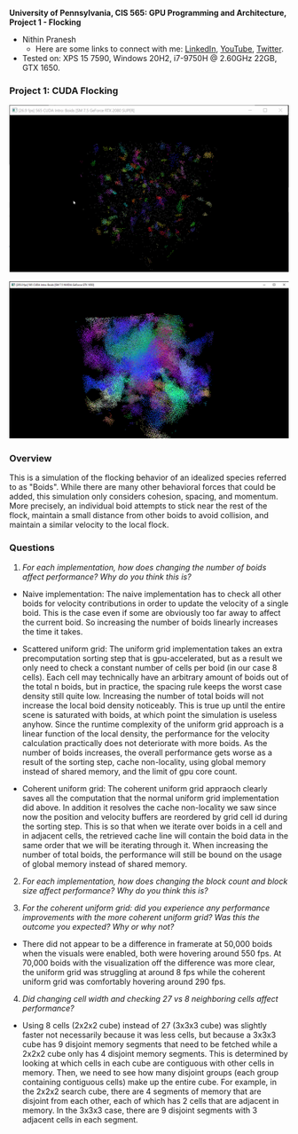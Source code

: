 **University of Pennsylvania, CIS 565: GPU Programming and Architecture,
Project 1 - Flocking**

* Nithin Pranesh
  * Here are some links to connect with me: [LinkedIn](https://www.linkedin.com/in/nithin-pranesh), [YouTube](https://www.youtube.com/channel/UCAQwYrQblfN8qeDW28KkH7g/featured), [Twitter](https://twitter.com/NithinPranesh1).
* Tested on: XPS 15 7590, Windows 20H2, i7-9750H @ 2.60GHz 22GB, GTX 1650.

### Project 1: CUDA Flocking

![Gif of Boids simulation](images/boids.gif)

![Screenshot of Boids simulation](images/boids.png)

### Overview

This is a simulation of the flocking behavior of an idealized species referred to as "Boids". While there are many other behavioral forces that could be added, this simulation only considers cohesion, spacing, and momentum. More precisely, an individual boid attempts to stick near the rest of the flock, maintain a small distance from other boids to avoid collision, and maintain a similar velocity to the local flock. 

### Questions

1) _For each implementation, how does changing the number of boids affect
performance? Why do you think this is?_

- Naive implementation: The naive implementation has to check all other boids for velocity contributions in order to update the velocity of a single boid. This is the case even if some are obviously too far away to affect the current boid. So increasing the number of boids linearly increases the time it takes.

- Scattered uniform grid: The uniform grid implementation takes an extra precomputation sorting step that is gpu-accelerated, but as a result we only need to check a constant number of cells per boid (in our case 8 cells). Each cell may technically have an arbitrary amount of boids out of the total n boids, but in practice, the spacing rule keeps the worst case density still quite low.
Increasing the number of total boids will not increase the local boid density noticeably. This is true up until the entire scene is saturated with boids, at which point the simulation is useless anyhow. Since the runtime complexity of the uniform grid approach is a linear function of the local density, the performance for the velocity calculation practically does not deteriorate with more boids. As the number of boids increases, the overall performance gets worse as a result of the sorting step, cache non-locality, using global memory instead of shared memory, and the limit of gpu core count.

- Coherent uniform grid: The coherent uniform grid appraoch clearly saves all the computation that the normal uniform grid implementation did above. In addition it resolves the cache non-locality we saw since now the position and velocity buffers are reordered by grid cell id during the sorting step. This is so that when we iterate over boids in a cell and in adjacent cells, the retrieved cache line will contain the boid data in the same order that we will be iterating through it. When increasing the number of total boids, the performance will still be bound on the usage of global memory instead of shared memory.

2) _For each implementation, how does changing the block count and block size
affect performance? Why do you think this is?_

3) _For the coherent uniform grid: did you experience any performance improvements
with the more coherent uniform grid? Was this the outcome you expected?
Why or why not?_
- There did not appear to be a difference in framerate at 50,000 boids when the visuals were enabled, both were hovering around 550 fps. At 70,000 boids with the visualization off the difference was more clear, the uniform grid was struggling at around 8 fps while the coherent uniform grid was comfortably hovering around 290 fps.

4) _Did changing cell width and checking 27 vs 8 neighboring cells affect performance?_
- Using 8 cells (2x2x2 cube) instead of 27 (3x3x3 cube) was slightly faster not necessarily because it was less cells, but because a 3x3x3 cube has 9 disjoint memory segments that need to be fetched while a 2x2x2 cube only has 4 disjoint memory segments. This is determined by looking at which cells in each cube are contiguous with other cells in memory. Then, we need to see how many disjoint groups (each group containing contiguous cells) make up the entire cube. For example, in the 2x2x2 search cube, there are 4 segments of memory that are disjoint from each other, each of which has 2 cells that are adjacent in memory. In the 3x3x3 case, there are 9 disjoint segments with 3 adjacent cells in each segment. 

